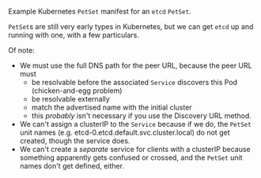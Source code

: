 Example Kubernetes `PetSet` manifest for an `etcd` `PetSet`.

`PetSet`s are still very early types in Kubernetes, but we can get `etcd` up and
running with one, with a few particulars.

Of note:
  - We must use the full DNS path for the peer URL, because the peer URL must
    - be resolvable before the associated `Service` discovers this Pod (chicken-and-egg problem)
    - be resolvable externally
    - match the advertised name with the initial cluster
    - this _probably_ isn't necessary if you use the Discovery URL method.
  - We can't assign a clusterIP to the `Service` because if we do, the `PetSet`
    unit names (e.g. etcd-0.etcd.default.svc.cluster.local) do not get created,
    though the service does.
  - We can't create a _separate_ service for clients with a clusterIP because
    something apparently gets confused or crossed, and the `PetSet` unit names
    don't get defined, either.


